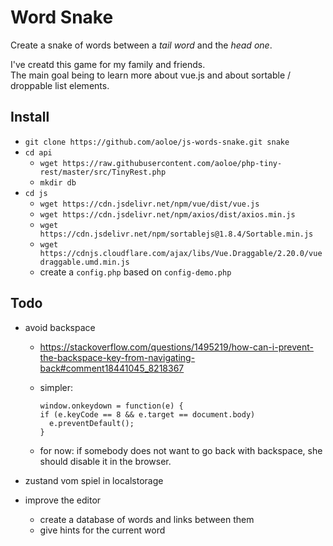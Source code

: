 # Word Snake

Create a snake of words between a _tail word_ and the _head one_.

I've creatd this game for my family and friends.  
The main goal being to learn more about vue.js and about sortable / droppable list elements.

## Install

- `git clone https://github.com/aoloe/js-words-snake.git snake`
- `cd api`
  - `wget https://raw.githubusercontent.com/aoloe/php-tiny-rest/master/src/TinyRest.php`
  - `mkdir db`
- `cd js`
  - `wget https://cdn.jsdelivr.net/npm/vue/dist/vue.js`
  - `wget https://cdn.jsdelivr.net/npm/axios/dist/axios.min.js`
  - `wget https://cdn.jsdelivr.net/npm/sortablejs@1.8.4/Sortable.min.js`
  - `wget https://cdnjs.cloudflare.com/ajax/libs/Vue.Draggable/2.20.0/vuedraggable.umd.min.js`
  - create a `config.php` based on `config-demo.php`

## Todo

- avoid backspace
  - <https://stackoverflow.com/questions/1495219/how-can-i-prevent-the-backspace-key-from-navigating-back#comment18441045_8218367>
  - simpler:

    ```
    window.onkeydown = function(e) {
    if (e.keyCode == 8 && e.target == document.body)
      e.preventDefault();
    }
    ```
  - for now: if somebody does not want to go back with backspace, she should disable it in the browser.

- zustand vom spiel in localstorage
- improve the editor
  - create a database of words and links between them
  - give hints for the current word
